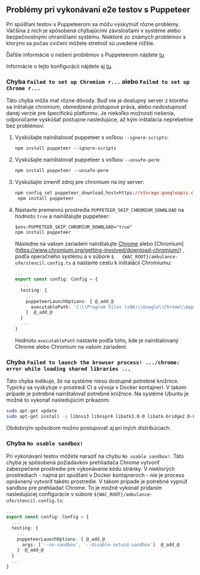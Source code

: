 ## Problémy pri vykonávaní e2e testov s Puppeteer

Pri spúšťaní testov s Puppeteerom sa môžu vyskytnúť rôzne problémy. Väčšina z nich je spôsobená chýbajúcimi závislosťami v systéme alebo bezpečnostnými ohraničiami systému. Niektoré zo známych problémov s ktorými sa počas cvičení môžete stretnúť sú uvedené nižšie.

Ďaľšie informácie o riešení problémov s Puppeteerom nájdete [tu](https://pptr.dev/troubleshooting)



Informácie o tejto konfigurácii nájdete aj [tu](https://stenciljs.com/docs/end-to-end-testing#caveat-about-e2e-tests-automation-on-cdci).

### Chyba `Failed to set up Chromium r...` alebo `Failed to set up Chrome r...`

Táto chyba môže mať rôzne dôvody. Buď nie je dostupný server z ktorého sa inštaluje chromium, obmedzené prístupové práva, alebo nedostupnosť danej verzie pre špecifickú platformu. Je niekoľko možností riešenia, odporúčame vyskúšať postupne nasledujúce, až kým inštalácia neprebehne bez problémov: 

1. Vyskúšajte nainštalovať puppeteer s voľbou `--ignore-scripts`:

   ```ps
   npm install puppeteer --ignore-scripts
   ```

2. Vyskúšajte nainštalovať puppeteer s voľbou `--unsafe-perm`:

   ```ps
   npm install puppeteer --unsafe-perm
   ```

3. Vyskúšajte zmeniť zdroj pre chromium na iný server:

   ```ps
   npm config set puppeteer_download_host=https://storage.googleapis.com.cnpmjs.org
    npm install puppeteer
   ```

4. Nastavte premennú prostredia `PUPPETEER_SKIP_CHROMIUM_DOWNLOAD` na hodnotu `true` a nainštalujte puppeteer:

   ```ps
   $env:PUPPETEER_SKIP_CHROMIUM_DOWNLOAD="true"
   npm install puppeteer
   ```

   Následne na vašom zariadení nainštalujte [Chrome](https://www.google.com/chrome/) alebo [Chromium]   (https://www.chromium.org/getting-involved/download-chromium/) , podľa operačného systému a v súbore `$   {WAC_ROOT}/ambulance-ufe/stencil.config.ts` a nastavte cestu k inštalácii Chromiumu:

   ```ts
   ...
   export const config: Config = {
     ...
     testing: {
       ...
       puppeteerLaunchOptions: { @_add_@
         executablePath: 'C:\\Program Files (x86)\\Google\\Chrome\\Application\\chrome.exe'  @_add_@
       }  @_add_@
     }
     ...
   }
   ```

   Hodnotu `executablePath` nastavte podľa toho, kde je nainštalovaný Chrome alebo Chromium na vašom zariadení.

### Chyba `Failed to launch the browser process! .../chrome: error while loading shared libraries ...`

Táto chyba indikuje, že na systéme niesú dostupné potrebné knižnice. Typicky sa vyskytuje v prostredí CI a vývoja v Docker kontajneri.  V takom prípade je potrebné nainštalovať potrebné knižnice. Na systéme Ubuntu je možné to vykonať nasledujúcim príkazom:

```bash
sudo apt-get update 
sudo apt-get install -y libnss3 libnspr4 libatk1.0-0 libatk-bridge2.0-0 libcups2 libdrm2 libxkbcommon0 libxcomposite1 libxdamage1 libxfixes3 libxrandr2 libgbm1 libasound2
```

Obdobným spôsobom možno postupovať aj pri iných distribúciach.

### Chyba `No usable sandbox!`

Pri vykonávaní testov môžete naraziť na chybu `No usable sandbox!`. Táto chyba je spôsobená požiadavkov prehliadača Chrome vytvoriť zabezpečené prostredie pre vykonávanie kódu stránky. V niektorých prostrediach - najmä pri spúšťaní v Docker kontajneroch - nie je process oprávnený vytvoriť takéto prostredie. V takom prípade je potrebné vypnúť sandbox pre prehliadač Chrome. To je možné vykonať pridaním nasledujúcej configurácie v súbore `${WAC_ROOT}/ambulance-ufe/stencil.config.ts`:

```ts
...
export const config: Config = {
  ...
  testing: {
    ...
    puppeteerLaunchOptions: { @_add_@
      args: ['--no-sandbox', '--disable-setuid-sandbox']  @_add_@
    }  @_add_@
  }
  ...
}
```
